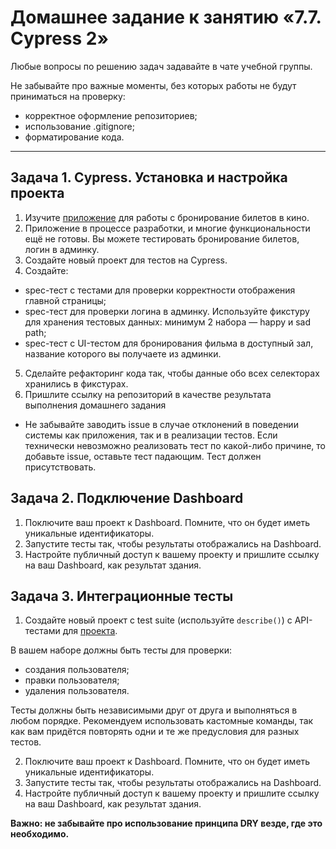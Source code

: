 # Домашнее задание к занятию «7.7. Cypress 2»

Любые вопросы по решению задач задавайте в чате учебной группы.

Не забывайте про важные моменты, без которых работы не будут приниматься на проверку: 
- корректное оформление репозиториев;
- использование .gitignore;
- форматирование кода.

---

  ## Задача 1. Cypress. Установка и настройка проекта

 1. Изучите [приложение](https://github.com/Evgeniy-Varlamov/FS21-diplom) для работы с бронирование билетов в кино.
 2. Приложение в процессе разработки, и многие функциональности ещё не готовы. Вы можете тестировать бронирование билетов, логин в админку.
 3. Создайте новый проект для тестов на Cypress.
 4. Создайте:
 - spec-тест с тестами для проверки корректности отображения главной страницы;
 - spec-тест для проверки логина в админку. Используйте фикстуру для хранения тестовых данных: минимум 2 набора — happy и sad path;
 - spec-тест с UI-тестом для бронирования фильма в доступный зал, название которого вы получаете из админки.

 5. Сделайте рефакторинг кода так, чтобы данные обо всех селекторах хранились в фикстурах.
 6. Пришлите ссылку на репозиторий в качестве результата выполнения домашнего задания
  
  * Не забывайте заводить issue в случае отклонений в поведении системы как приложения, так и в реализации тестов. Если технически невозможно реализовать тест по какой-либо причине, то добавьте issue, оставьте тест падающим. Тест должен присутствовать.
  
  ## Задача 2. Подключение Dashboard
  
  1. Поключите ваш проект к Dashboard. Помните, что он будет иметь уникальные идентификаторы.
  2. Запустите тесты так, чтобы результаты отображались на Dashboard.
  3. Настройте публичный доступ к вашему проекту и пришлите ссылку на ваш Dashboard, как результат здания.

  ## Задача 3. Интеграционные тесты
  
  1. Создайте новый проект с test suite (используйте `describe()`) с API-тестами для [проекта](https://petstore.swagger.io/#/).
  
  В вашем наборе должны быть тесты для проверки:
  - создания пользователя;
  - правки пользователя;
  - удаления пользователя.

  Тесты должны быть независимыми друг от друга и выполняться в любом порядке. Рекомендуем использовать кастомные команды, так как вам придётся повторять одни и те же предусловия для разных тестов.
  
  2. Поключите ваш проект к Dashboard. Помните, что он будет иметь уникальные идентификаторы.
  3. Запустите тесты так, чтобы результаты отображались на Dashboard.
  4. Настройте публичный доступ к вашему проекту и пришлите ссылку на ваш Dashboard, как результат здания.
  
 **Важно: не забывайте про использование принципа DRY везде, где это необходимо.**